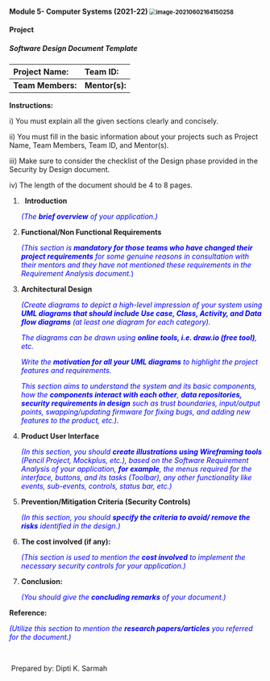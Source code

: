 #### Module 5- Computer Systems (2021-22)   																					<img src="C:\Users\SarmahDK\AppData\Roaming\Typora\typora-user-images\image-20210602164150258.png" alt="image-20210602164150258" style="zoom:80%;" />                                                                                  

#### **Project**                                          

##### **Software Design Document Template**

|Project Name:|Team ID:|
| :- | :- |
|**Team Members:**|**Mentor(s):**|
**Instructions:**

i) You must explain all the given sections clearly and concisely.

ii) You must fill in the basic information about your projects such as Project Name, Team Members, Team ID, and Mentor(s). 

iii) Make sure to consider the checklist of the Design phase provided in the Security by Design document.

iv) The length of the document should be 4 to 8 pages.

1. ` `**Introduction**

   <span style="color:blue"> *(The **brief overview** of your application.)*</span>

   

2. **Functional/Non Functional Requirements**

   <span style="color:blue">*(This section is **mandatory for those teams who have changed their project requirements** for some genuine reasons in consultation with their mentors and they have not mentioned these requirements in the Requirement Analysis document.*)</span>

   

3. **Architectural Design**

   <span style="color:blue">*(Create diagrams to depict a high-level impression of your system using **UML diagrams that should include Use case, Class, Activity, and Data flow diagrams** (at least one diagram for each category).*</span>

   <span style="color:blue">*The diagrams can be drawn using **online tools, i.e. draw.io (free tool)**, etc.* </span>

   <span style="color:blue">*Write the **motivation for all your UML diagrams** to highlight the project features and requirements.*</span>

   <span style="color:blue">*This section aims to understand the system and its basic components, how the **components interact with each other**, **data repositories, security requirements in design** such as trust boundaries, input/output points, swapping/updating firmware for fixing bugs, and adding new features to the product, etc.)*.</span>

   

4. **Product User Interface**

   <span style="color:blue">*(In this section, you should **create illustrations using Wireframing tools** (Pencil Project, Mockplus, etc.), based on the Software Requirement Analysis of your application, **for example**, the menus required for the interface, buttons, and its tasks (Toolbar),  any other functionality like events, sub-events, controls, status bar, etc.)*</span>

   

5. **Prevention/Mitigation Criteria (Security Controls)**

   <span style="color:blue">*(In this section, you should **specify the criteria to avoid/ remove the risks** identified in the design.)* </span>

   

6. **The cost involved (if any):**

   <span style="color:blue">*(This section is used to mention the **cost involved** to implement the necessary security controls for your application.)* </span>

   

7. **Conclusion:**

   <span style="color:blue">*(You should give the **concluding remarks** of your document.)*</span>

**Reference:**

<span style="color:blue">*(Utilize this section to mention the **research papers/articles** you referred for the document.)*</span>

​															

​																																											Prepared by: Dipti K. Sarmah
